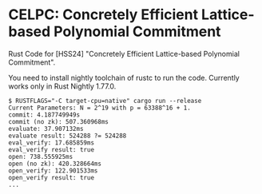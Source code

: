 # CELPC: Concretely Efficient Lattice-based Polynomial Commitment

Rust Code for [HSS24] "Concretely Efficient Lattice-based Polynomial Commitment".

You need to install nightly toolchain of rustc to run the code. Currently works only in Rust Nightly 1.77.0.
```
$ RUSTFLAGS="-C target-cpu=native" cargo run --release
Current Parameters: N = 2^19 with p = 63388^16 + 1.
commit: 4.187749949s
commit (no zk): 507.360968ms
evaluate: 37.907132ms
evaluate result: 524288 ?= 524288
eval_verify: 17.685859ms
eval_verify result: true
open: 738.555925ms
open (no zk): 420.328664ms
open_verify: 122.901533ms
open_verify result: true
...
```
